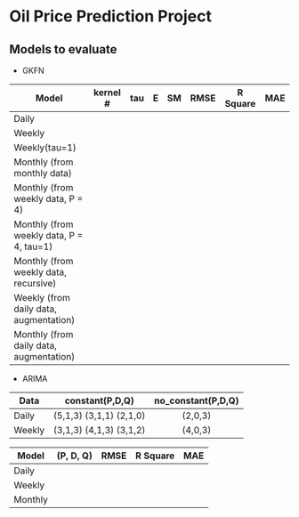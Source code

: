 # Oil Price Prediction Project


## Models to evaluate

-  GKFN

| Model  | kernel # | tau | E | SM |  RMSE | R Square |  MAE |
|---|:---:|:---:|:---:|:---:|:---:|:---:|---:|
| Daily | | | | | | | |
| Weekly | | | | | | | |
| Weekly(tau=1) | | | | | | | |
| Monthly (from monthly data) | | | | | | | | 
| Monthly (from weekly data, P = 4) | | | | | | | |
| Monthly (from weekly data, P = 4, tau=1) | | | | | | | |
| Monthly (from weekly data, recursive) | | | | | | | | 
| Weekly (from daily data, augmentation) | | | | | | | |
| Monthly (from daily data, augmentation) | | | | | | | |

- ARIMA

| Data  | constant(P,D,Q) | no_constant(P,D,Q)|
|---|:---:|:---:|
| Daily | (5,1,3) (3,1,1) (2,1,0) | (2,0,3) |
| Weekly | (3,1,3) (4,1,3) (3,1,2) | (4,0,3) | 



| Model  | (P, D, Q) | RMSE | R Square |  MAE |
|---|:---:|:---:|:---:|---:|
| Daily | | | 
| Weekly | | | 
| Monthly | | | 
